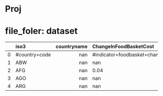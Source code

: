 # Proj
# file_foler: dataset
|    | iso3          |   countryname | ChangeInFoodBasketCost           |
|---:|:--------------|--------------:|:---------------------------------|
|  0 | #country+code |           nan | #indicator+foodbasket+change+pct |
|  1 | ABW           |           nan | nan                              |
|  2 | AFG           |           nan | 0.04                             |
|  3 | AGO           |           nan | nan                              |
|  4 | ARG           |           nan | nan                              |